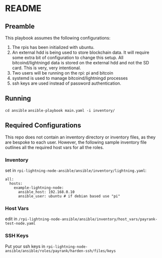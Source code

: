 # README

## Preamble

This playbook assumes the following configurations:

1) The rpis has been initialized with ubuntu.
2) An external hdd is being used to store blockchain data. It will require some extra
bit of configuration to change this setup. All bitcoind/lightningd data is stored on the
external hdd and not the SD card. This is very, very intentional.
3) Two users will be running on the rpi: pi and bitcoin
4) systemd is used to manage bitcoind/lightningd processes
5) ssh keys are used instead of password authentication.

## Running

`cd ansible`
`ansible-playbook main.yaml -i inventory/`

## Required Configurations

This repo does not contain an inventory directory or inventory files, as they are bespoke
to each user. However, the following sample inventory file outlines all the required
host vars for all the roles.

### Inventory

set in `rpi-lightning-node-ansible/ansible/inventory/lightning.yaml`:

```
all:
  hosts:
    example-lightning-node:
      ansible_host: 192.168.0.10
      ansible_user: ubuntu # if debian based use "pi"
```

### Host Vars

edit in `/rpi-lightning-node-ansible/ansible/inventory/host_vars/payrank-test-node.yaml`

### SSH Keys

Put your ssh keys in `rpi-lightning-node-ansible/ansible/roles/payrank/harden-ssh/files/keys`
